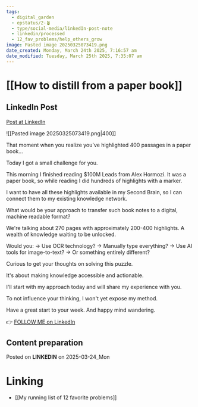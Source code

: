 ```yaml
---
tags:
  - digital_garden
  - epstatus/2-🪴
  - type/social-media/linkedIn-post-note
  - linkedin/processed
  - 12_fav_problems/help_others_grow
image: Pasted image 20250325073419.png
date_created: Monday, March 24th 2025, 7:16:57 am
date_modified: Tuesday, March 25th 2025, 7:35:07 am
---
```

# [[How to distill from a paper book]]
## LinkedIn Post
[Post at LinkedIn](https://www.linkedin.com/posts/sebastiankamilli_that-moment-when-you-realize-youve-highlighted-activity-7309831394740850689-zoKx?utm_source=share&utm_medium=member_desktop&rcm=ACoAAA1M1pkBgWCYPhT45EpfLiHzViQqRWNCIv4)

![[Pasted image 20250325073419.png|400]]

That moment when you realize you've highlighted 400 passages in a paper book...

Today I got a small challenge for you.

This morning I finished reading $100M Leads from Alex Hormozi. It was a paper book, so while reading I did hundreds of highlights with a marker.

I want to have all these highlights available in my Second Brain, so I can connect them to my existing knowledge network.

What would be your approach to transfer such book notes to a digital, machine readable format?

We're talking about 270 pages with approximately 200-400 highlights. A wealth of knowledge waiting to be unlocked.

Would you:
→ Use OCR technology?
→ Manually type everything?
→ Use AI tools for image-to-text?
→ Or something entirely different?

Curious to get your thoughts on solving this puzzle. 

It's about making knowledge accessible and actionable.

I'll start with my approach today 
and will share my experience with you. 

To not influence your thinking, 
I won't yet expose my method.

Have a great start to your week. 
And happy mind wandering.

👉 [FOLLOW ME on LinkedIn](https://www.linkedin.com/comm/mynetwork/discovery-see-all?usecase=PEOPLE_FOLLOWS&followMember=sebastiankamilli)

## Content preparation

Posted on **LINKEDIN** on 2025-03-24_Mon
# Linking
+ [[My running list of 12 favorite problems]]
